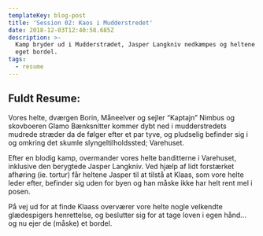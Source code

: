 ```yaml
---
templateKey: blog-post
title: 'Session 02: Kaos i Mudderstredet'
date: 2018-12-03T12:40:58.685Z
description: >-
  Kamp bryder ud i Mudderstrædet, Jasper Langkniv nedkæmpes og heltene får deres
  eget bordel.
tags:
  - resume
---
```

## Fuldt Resume:

Vores helte, dværgen Borin, Måneelver og sejler “Kaptajn” Nimbus og skovboeren Glamo Bænksnitter kommer dybt ned i mudderstredets mudrede stræder da de følger efter et par tyve, og pludselig befinder sig i og omkring det skumle slyngeltilholdssted; Varehuset.

Efter en blodig kamp, overmander vores helte banditterne i Varehuset, inklusive den berygtede Jasper Langkniv. Ved hjælp af lidt forstærket afhøring (ie. tortur) får heltene Jasper til at tilstå at Klaas, som vore helte leder efter, befinder sig uden for byen og han måske ikke har helt rent mel i posen.

På vej ud for at finde Klaass overværer vore helte nogle velkendte glædespigers henrettelse, og beslutter sig for at tage loven i egen hånd… og nu ejer de (måske) et bordel.
